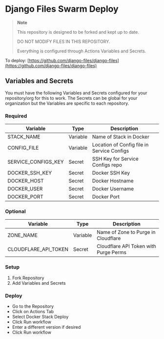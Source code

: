 # Django Files Swarm Deploy

> **Note**
>
> This repository is designed to be forked and kept up to date.
> 
> DO NOT MODIFY FILES IN THIS REPOSITORY.
> 
> Everything is configured through Actions Variables and Secrets.

To deploy: [https://github.com/django-files/django-files](https://github.com/django-files/django-files)

## Variables and Secrets

You must have the following Variables and Secrets configured for your repository/org for this to work. 
The Secrets can be global for your organization but the Variables are specific to each repository.

### Required

| Variable            | Type     | Description                                |
|---------------------|----------|--------------------------------------------|
| STACK_NAME          | Variable | Name of Stack in Docker                    |
| CONFIG_FILE         | Variable | Location of Config file in Service Configs |
| SERVICE_CONFIGS_KEY | Secret   | SSH Key for Service Configs repo           |
| DOCKER_SSH_KEY      | Secret   | Docker SSH Key                             |
| DOCKER_HOST         | Secret   | Docker Hostname                            |
| DOCKER_USER         | Secret   | Docker Username                            |
| DOCKER_PORT         | Secret   | Docker Port                                |

### Optional

| Variable             | Type     | Description                           |
|----------------------|----------|---------------------------------------|
| ZONE_NAME            | Variable | Name of Zone to Purge in Cloudflare   |
| CLOUDFLARE_API_TOKEN | Secret   | Cloudflare API Token with Purge Perms |

### Setup

1. Fork Repository
2. Add Variables and Secrets

### Deploy

- Go to the Repository
- Click on Actions Tab
- Select Docker Stack Deploy
- Click Run workflow
- Enter a different version if desired
- Click Run workflow
